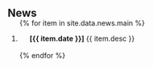<h2 id="publications" style="margin: 2px 0px -15px;">News</h2>

<div class="newsbar-vertical-scroll">
<ol class="news-items">

{% for item in site.data.news.main %}
<li>
  <div class="newsbar-row">
    <div style="position: relative;padding-right: 15px;padding-left: 20px;">
      <div class="title"><strong>[{{ item.date }}]</strong> {{ item.desc }}</div>
    </div>
  </div>
</li>
<br>
{% endfor %}

</ol>
</div> 